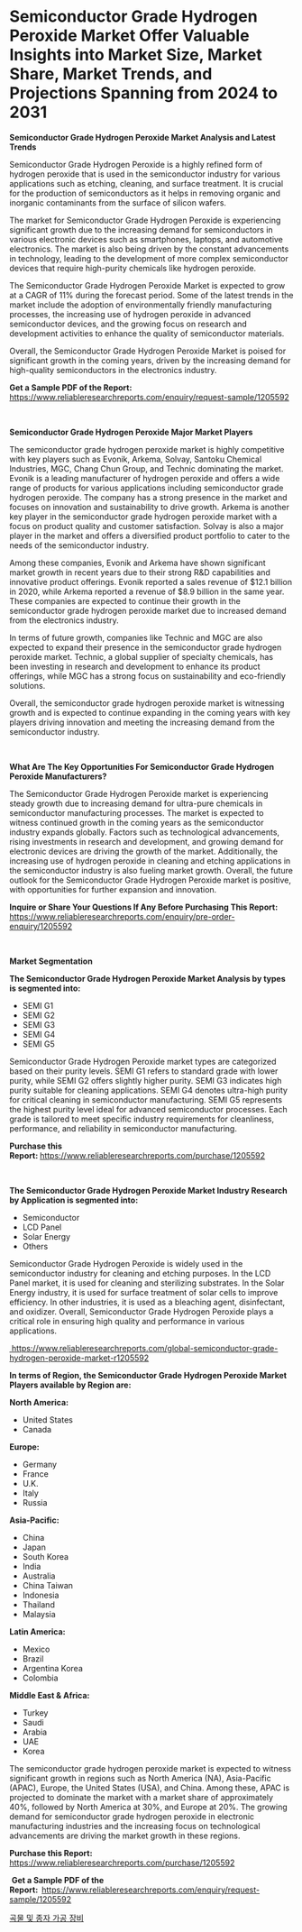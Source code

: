 <p><h1>Semiconductor Grade Hydrogen Peroxide Market Offer Valuable Insights into Market Size, Market Share, Market Trends, and Projections Spanning from 2024 to 2031</h1></p><p><strong>Semiconductor Grade Hydrogen Peroxide Market Analysis and Latest Trends</strong></p>
<p><p>Semiconductor Grade Hydrogen Peroxide is a highly refined form of hydrogen peroxide that is used in the semiconductor industry for various applications such as etching, cleaning, and surface treatment. It is crucial for the production of semiconductors as it helps in removing organic and inorganic contaminants from the surface of silicon wafers.</p><p>The market for Semiconductor Grade Hydrogen Peroxide is experiencing significant growth due to the increasing demand for semiconductors in various electronic devices such as smartphones, laptops, and automotive electronics. The market is also being driven by the constant advancements in technology, leading to the development of more complex semiconductor devices that require high-purity chemicals like hydrogen peroxide.</p><p>The Semiconductor Grade Hydrogen Peroxide Market is expected to grow at a CAGR of 11% during the forecast period. Some of the latest trends in the market include the adoption of environmentally friendly manufacturing processes, the increasing use of hydrogen peroxide in advanced semiconductor devices, and the growing focus on research and development activities to enhance the quality of semiconductor materials.</p><p>Overall, the Semiconductor Grade Hydrogen Peroxide Market is poised for significant growth in the coming years, driven by the increasing demand for high-quality semiconductors in the electronics industry.</p></p>
<p><strong>Get a Sample PDF of the Report:&nbsp;</strong> <a href="https://www.reliableresearchreports.com/enquiry/request-sample/1205592">https://www.reliableresearchreports.com/enquiry/request-sample/1205592</a></p>
<p>&nbsp;</p>
<p><strong>Semiconductor Grade Hydrogen Peroxide Major Market Players</strong></p>
<p><p>The semiconductor grade hydrogen peroxide market is highly competitive with key players such as Evonik, Arkema, Solvay, Santoku Chemical Industries, MGC, Chang Chun Group, and Technic dominating the market. Evonik is a leading manufacturer of hydrogen peroxide and offers a wide range of products for various applications including semiconductor grade hydrogen peroxide. The company has a strong presence in the market and focuses on innovation and sustainability to drive growth. Arkema is another key player in the semiconductor grade hydrogen peroxide market with a focus on product quality and customer satisfaction. Solvay is also a major player in the market and offers a diversified product portfolio to cater to the needs of the semiconductor industry.</p><p>Among these companies, Evonik and Arkema have shown significant market growth in recent years due to their strong R&D capabilities and innovative product offerings. Evonik reported a sales revenue of $12.1 billion in 2020, while Arkema reported a revenue of $8.9 billion in the same year. These companies are expected to continue their growth in the semiconductor grade hydrogen peroxide market due to increased demand from the electronics industry.</p><p>In terms of future growth, companies like Technic and MGC are also expected to expand their presence in the semiconductor grade hydrogen peroxide market. Technic, a global supplier of specialty chemicals, has been investing in research and development to enhance its product offerings, while MGC has a strong focus on sustainability and eco-friendly solutions.</p><p>Overall, the semiconductor grade hydrogen peroxide market is witnessing growth and is expected to continue expanding in the coming years with key players driving innovation and meeting the increasing demand from the semiconductor industry.</p></p>
<p>&nbsp;</p>
<p><strong>What Are The Key Opportunities For Semiconductor Grade Hydrogen Peroxide Manufacturers?</strong></p>
<p><p>The Semiconductor Grade Hydrogen Peroxide market is experiencing steady growth due to increasing demand for ultra-pure chemicals in semiconductor manufacturing processes. The market is expected to witness continued growth in the coming years as the semiconductor industry expands globally. Factors such as technological advancements, rising investments in research and development, and growing demand for electronic devices are driving the growth of the market. Additionally, the increasing use of hydrogen peroxide in cleaning and etching applications in the semiconductor industry is also fueling market growth. Overall, the future outlook for the Semiconductor Grade Hydrogen Peroxide market is positive, with opportunities for further expansion and innovation.</p></p>
<p><strong>Inquire or Share Your Questions If Any Before Purchasing This Report:</strong> <a href="https://www.reliableresearchreports.com/enquiry/pre-order-enquiry/1205592">https://www.reliableresearchreports.com/enquiry/pre-order-enquiry/1205592</a></p>
<p>&nbsp;</p>
<p><strong>Market Segmentation</strong></p>
<p><strong>The Semiconductor Grade Hydrogen Peroxide Market Analysis by types is segmented into:</strong></p>
<p><ul><li>SEMI G1</li><li>SEMI G2</li><li>SEMI G3</li><li>SEMI G4</li><li>SEMI G5</li></ul></p>
<p><p>Semiconductor Grade Hydrogen Peroxide market types are categorized based on their purity levels. SEMI G1 refers to standard grade with lower purity, while SEMI G2 offers slightly higher purity. SEMI G3 indicates high purity suitable for cleaning applications. SEMI G4 denotes ultra-high purity for critical cleaning in semiconductor manufacturing. SEMI G5 represents the highest purity level ideal for advanced semiconductor processes. Each grade is tailored to meet specific industry requirements for cleanliness, performance, and reliability in semiconductor manufacturing.</p></p>
<p><strong>Purchase this Report:&nbsp;</strong><a href="https://www.reliableresearchreports.com/purchase/1205592">https://www.reliableresearchreports.com/purchase/1205592</a></p>
<p>&nbsp;</p>
<p><strong>The Semiconductor Grade Hydrogen Peroxide Market Industry Research by Application is segmented into:</strong></p>
<p><ul><li>Semiconductor</li><li>LCD Panel</li><li>Solar Energy</li><li>Others</li></ul></p>
<p><p>Semiconductor Grade Hydrogen Peroxide is widely used in the semiconductor industry for cleaning and etching purposes. In the LCD Panel market, it is used for cleaning and sterilizing substrates. In the Solar Energy industry, it is used for surface treatment of solar cells to improve efficiency. In other industries, it is used as a bleaching agent, disinfectant, and oxidizer. Overall, Semiconductor Grade Hydrogen Peroxide plays a critical role in ensuring high quality and performance in various applications.</p></p>
<p><a href="https://www.reliableresearchreports.com/global-semiconductor-grade-hydrogen-peroxide-market-r1205592">&nbsp;https://www.reliableresearchreports.com/global-semiconductor-grade-hydrogen-peroxide-market-r1205592</a></p>
<p><strong>In terms of Region, the Semiconductor Grade Hydrogen Peroxide Market Players available by Region are:</strong></p>
<p>
    <p> <strong> North America: </strong>
        <ul>
            <li>United States</li>
            <li>Canada</li>
        </ul>
        </p> 
    <p> <strong> Europe: </strong>
        <ul>
            <li>Germany</li>
            <li>France</li>
            <li>U.K.</li>
            <li>Italy</li>
            <li>Russia</li>
        </ul>
        </p> 
    <p> <strong> Asia-Pacific: </strong>
        <ul>
            <li>China</li>
            <li>Japan</li>
            <li>South Korea</li>
            <li>India</li>
            <li>Australia</li>
            <li>China Taiwan</li>
            <li>Indonesia</li>
            <li>Thailand</li>
            <li>Malaysia</li>
        </ul>
        </p> 
    <p> <strong> Latin America: </strong>
        <ul>
            <li>Mexico</li>
            <li>Brazil</li>
            <li>Argentina Korea</li>
            <li>Colombia</li>
        </ul>
        </p> 
    <p> <strong> Middle East & Africa: </strong>
        <ul>
            <li>Turkey</li>
            <li>Saudi</li>
            <li>Arabia</li>
            <li>UAE</li>
            <li>Korea</li>
        </ul>
    </p>
    </p>
<p><p>The semiconductor grade hydrogen peroxide market is expected to witness significant growth in regions such as North America (NA), Asia-Pacific (APAC), Europe, the United States (USA), and China. Among these, APAC is projected to dominate the market with a market share of approximately 40%, followed by North America at 30%, and Europe at 20%. The growing demand for semiconductor grade hydrogen peroxide in electronic manufacturing industries and the increasing focus on technological advancements are driving the market growth in these regions.</p></p>
<p><strong>Purchase this Report: </strong><a href="https://www.reliableresearchreports.com/purchase/1205592">https://www.reliableresearchreports.com/purchase/1205592</a></p>
<p>&nbsp;<strong>Get a Sample PDF of the Report:&nbsp;&nbsp;</strong><a href="https://www.reliableresearchreports.com/enquiry/request-sample/1205592">https://www.reliableresearchreports.com/enquiry/request-sample/1205592</a></p>
<p><strong></strong></p>
<p><p><a href="https://github.com/DavidCarter19662022/Market-Research-Report-List-1/blob/main/3118434106695.md">곡물 및 종자 가공 장비</a></p></p>